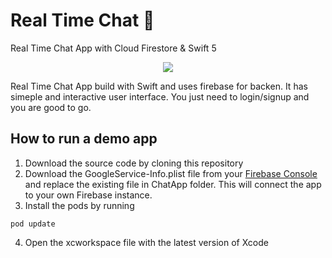 # Real Time Chat 💬

Real Time Chat App with Cloud Firestore & Swift 5

<center>
  <img src="https://user-images.githubusercontent.com/50784573/96151893-e213ae00-0f46-11eb-8d5c-394e2ff72cd5.jpg"/>
</center>

<p>
Real Time Chat App build with Swift and uses firebase for backen. It has simeple and interactive user interface. You just need to login/signup and you are good to go.
</p>

## How to run a demo app

1. Download the source code by cloning this repository
2. Download the GoogleService-Info.plist file from your <a href="https://console.firebase.google.com">Firebase Console</a> and replace the existing file in ChatApp folder. This will connect the app to your own Firebase instance.
3. Install the pods by running

```
pod update
```

4. Open the xcworkspace file with the latest version of Xcode
